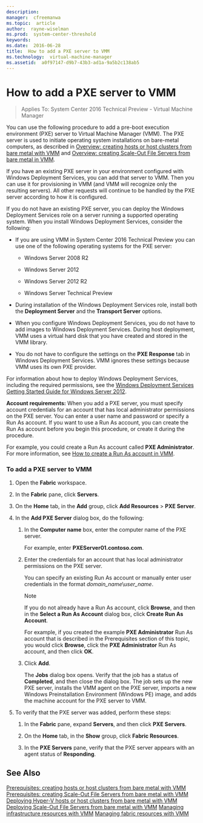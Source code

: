 ```yaml
---
description:  
manager:  cfreemanwa
ms.topic:  article
author:  rayne-wiselman
ms.prod:  system-center-threshold
keywords:  
ms.date:  2016-06-28
title:  How to add a PXE server to VMM
ms.technology:  virtual-machine-manager
ms.assetid:  a0f97147-d9b7-43b3-ad1a-9a5b2c138ab5
---
```


# How to add a PXE server to VMM

>Applies To: System Center 2016 Technical Preview - Virtual Machine Manager

You can use the following procedure to add a pre-boot execution environment (PXE) server to Virtual Machine Manager (VMM). The PXE server is used to initiate operating system installations on bare-metal computers, as described in [Overview: creating hosts or host clusters from bare metal with VMM](Overview--creating-hosts-or-host-clusters-from-bare-metal-with-VMM.md) and [Overview: creating Scale-Out File Servers from bare metal in VMM](Overview--creating-Scale-Out-File-Servers-from-bare-metal-in-VMM.md).

If you have an existing PXE server in your environment configured with Windows Deployment Services, you can add that server to VMM. Then you can use it for provisioning in VMM (and VMM will recognize only the resulting servers). All other requests will continue to be handled by the PXE server according to how it is configured.

If you do not have an existing PXE server, you can deploy the Windows Deployment Services role on a server running a supported operating system. When you install Windows Deployment Services, consider the following:

-   If you are using VMM in System Center 2016 Technical Preview you can use one of the following operating systems for the PXE server:

    -   Windows Server 2008 R2

    -   Windows Server 2012

    -   Windows Server 2012 R2

    -   Windows Server Technical Preview

-   During installation of the Windows Deployment Services role, install both the **Deployment Server** and the **Transport Server** options.

-   When you configure Windows Deployment Services, you do not have to add images to Windows Deployment Services. During host deployment, VMM uses a virtual hard disk that you have created and stored in the VMM library.

-   You do not have to configure the settings on the **PXE Response** tab in Windows Deployment Services. VMM ignores these settings because VMM uses its own PXE provider.

For information about how to deploy Windows Deployment Services, including the required permissions, see the [Windows Deployment Services Getting Started Guide for Windows Server 2012](http://technet.microsoft.com/library/jj648426.aspx).

**Account requirements:** When you add a PXE server, you must specify account credentials for an account that has local administrator permissions on the PXE server. You can enter a user name and password or specify a Run As account. If you want to use a Run As account, you can create the Run As account before you begin this procedure, or create it during the procedure.

For example, you could create a Run As account called **PXE Administrator**. For more information, see [How to create a Run As account in VMM](How-to-create-a-Run-As-account-in-VMM.md).

### To add a PXE server to VMM

1.  Open the **Fabric** workspace.

2.  In the **Fabric** pane, click **Servers**.

3.  On the **Home** tab, in the **Add** group, click **Add Resources** > **PXE Server**.

4.  In the **Add PXE Server** dialog box, do the following:

    1.  In the **Computer name** box, enter the computer name of the PXE server.

        For example, enter **PXEServer01.contoso.com**.

    2.  Enter the credentials for an account that has local administrator permissions on the PXE server.

        You can specify an existing Run As account or manually enter user credentials in the format *domain_name*\\*user_name*.

        > [!NOTE]
        > If you do not already have a Run As account, click **Browse**, and then in the **Select a Run As Account** dialog box, click **Create Run As Account**.

        For example, if you created the example **PXE Administrator** Run As account that is described in the Prerequisites section of this topic, you would click **Browse**, click the **PXE Administrator** Run As account, and then click **OK**.

    3.  Click **Add**.

        The **Jobs** dialog box opens. Verify that the job has a status of **Completed**, and then close the dialog box. The job sets up the new PXE server, installs the VMM agent on the PXE server, imports a new Windows Preinstallation Environment (Windows PE) image, and adds the machine account for the PXE server to VMM.

5.  To verify that the PXE server was added, perform these steps:

    1.  In the **Fabric** pane, expand **Servers**, and then click **PXE Servers**.

    2.  On the **Home** tab, in the **Show** group, click **Fabric Resources**.

    3.  In the **PXE Servers** pane, verify that the PXE server appears with an agent status of **Responding**.

## See Also
[Prerequisites: creating hosts or host clusters from bare metal with VMM](Prerequisites--creating-hosts-or-host-clusters-from-bare-metal-with-VMM.md)
[Prerequisites: creating Scale-Out File Servers from bare metal with VMM](Prerequisites--creating-Scale-Out-File-Servers-from-bare-metal-with-VMM.md)
[Deploying Hyper-V hosts or host clusters from bare metal with VMM](Deploying-Hyper-V-hosts-or-host-clusters-from-bare-metal-with-VMM.md)
[Deploying Scale-Out File Servers from bare metal with VMM](Deploying-Scale-Out-File-Servers-from-bare-metal-with-VMM.md)
[Managing infrastructure resources with VMM](Managing-infrastructure-resources-with-VMM.md)
[Managing fabric resources with VMM](Managing-fabric-resources-with-VMM.md)



